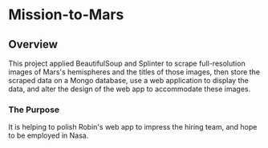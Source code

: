 # Mission-to-Mars
## Overview
This project applied BeautifulSoup and Splinter to scrape full-resolution images of Mars's hemispheres and the titles of those images, then store the scraped data on a Mongo database, use a web application to display the data, and alter the design of the web app to accommodate these images.
### The Purpose
It is helping to polish Robin's web app to impress the hiring team, and hope to be employed in Nasa.
